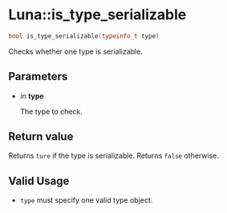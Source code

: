 # Luna::is_type_serializable

```c++
bool is_type_serializable(typeinfo_t type)
```

Checks whether one type is serializable. 



## Parameters
* *in* **type**

    The type to check. 

## Return value
Returns `ture` if the type is serializable. Returns `false` otherwise. 

## Valid Usage
* `type` must specify one valid type object. 

